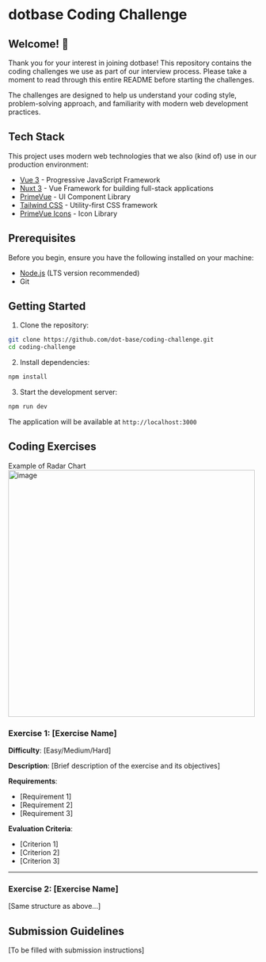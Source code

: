 # dotbase Coding Challenge

## Welcome! 👋

Thank you for your interest in joining dotbase! This repository contains the coding challenges we use as part of our interview process. Please take a moment to read through this entire README before starting the challenges.

The challenges are designed to help us understand your coding style, problem-solving approach, and familiarity with modern web development practices.

## Tech Stack

This project uses modern web technologies that we also (kind of) use in our production environment:

- [Vue 3](https://vuejs.org/guide/introduction.html) - Progressive JavaScript Framework
- [Nuxt 3](https://nuxt.com/docs/getting-started/introduction) - Vue Framework for building full-stack applications
- [PrimeVue](https://primevue.org/) - UI Component Library
- [Tailwind CSS](https://tailwindcss.com/) - Utility-first CSS framework
- [PrimeVue Icons](https://primevue.org/icons/#list) - Icon Library

## Prerequisites

Before you begin, ensure you have the following installed on your machine:

- [Node.js](https://nodejs.org/) (LTS version recommended)
- Git

## Getting Started

1. Clone the repository:

```bash
git clone https://github.com/dot-base/coding-challenge.git
cd coding-challenge
```

2. Install dependencies:

```bash
npm install
```

3. Start the development server:

```bash
npm run dev
```

The application will be available at `http://localhost:3000`

## Coding Exercises

Example of Radar Chart
<img width="498" alt="image" src="https://github.com/user-attachments/assets/c7f17d4a-55f5-4568-8211-c33b249d1fd9" />


### Exercise 1: [Exercise Name]

**Difficulty**: [Easy/Medium/Hard]

**Description**:
[Brief description of the exercise and its objectives]

**Requirements**:

- [Requirement 1]
- [Requirement 2]
- [Requirement 3]

**Evaluation Criteria**:

- [Criterion 1]
- [Criterion 2]
- [Criterion 3]

---

### Exercise 2: [Exercise Name]

[Same structure as above...]

## Submission Guidelines

[To be filled with submission instructions]
